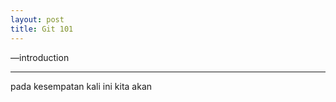 ```yaml
---
layout: post
title: Git 101
---
```


—introduction



--------------

pada kesempatan kali ini kita akan 